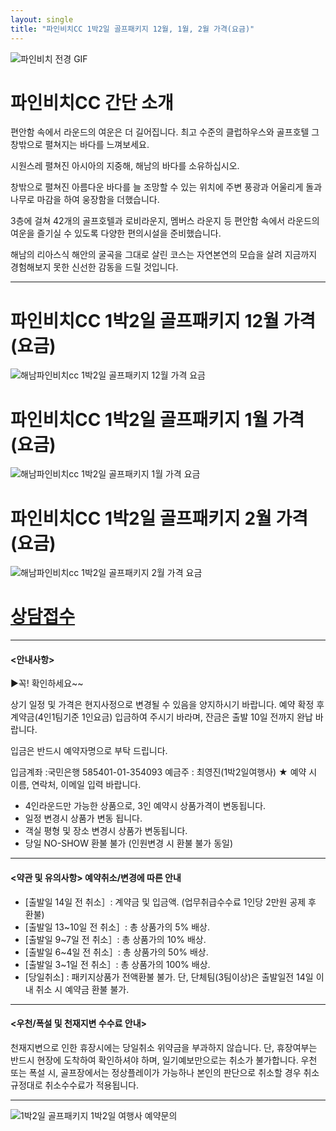 ```yaml
---
layout: single
title: "파인비치CC 1박2일 골프패키지 12월, 1월, 2월 가격(요금)"
---
```


![파인비치 전경 GIF](https://user-images.githubusercontent.com/96457511/147198617-a05dac80-b88d-4439-9dbf-fe5299ca8856.gif)

# 파인비치CC 간단 소개

편안함 속에서 라운드의 여운은 더 길어집니다. 최고 수준의 클럽하우스와 골프호텔 그 창밖으로 펼쳐지는 바다를 느껴보세요.

시원스레 펼쳐진 아시아의 지중해, 해남의 바다를 소유하십시오.

창밖으로 펼쳐진 아름다운 바다를 늘 조망할 수 있는 위치에 주변 풍광과 어울리게 돌과 나무로 마감을 하여 웅장함을 더했습니다.

3층에 걸쳐 42개의 골프호텔과 로비라운지, 멤버스 라운지 등 편안함 속에서 라운드의 여운을 즐기실 수 있도록 다양한 편의시설을 준비했습니다.

해남의 리아스식 해안의 굴곡을 그대로 살린 코스는 자연본연의 모습을 살려 지금까지 경험해보지 못한 신선한 감동을 드릴 것입니다.

---

# 파인비치CC 1박2일 골프패키지 12월 가격(요금)
![해남파인비치cc 1박2일 골프패키지 12월 가격 요금](https://user-images.githubusercontent.com/96457511/147198701-8bf97286-d4c5-48cf-94ca-d97579e9b485.PNG)


# 파인비치CC 1박2일 골프패키지 1월 가격(요금)
![해남파인비치cc 1박2일 골프패키지 1월 가격 요금](https://user-images.githubusercontent.com/96457511/147198708-048b4416-3afd-4ddb-b97c-6b19f2579fda.PNG)


# 파인비치CC 1박2일 골프패키지 2월 가격(요금)
![해남파인비치cc 1박2일 골프패키지 2월 가격 요금](https://user-images.githubusercontent.com/96457511/147198721-8b38bd4a-a920-4991-904e-6cfa0a2d6c40.PNG)

# [상담접수](http://www.1night2day.com/golf/detail.html?goods_no=38)

---

#### <안내사항>
▶꼭! 확인하세요~~

상기 일정 및 가격은 현지사정으로 변경될 수 있음을 양지하시기 바랍니다.
예약 확정 후 계약금(4인1팀기준 1인요금) 입금하여 주시기 바라며, 잔금은 출발 10일 전까지 완납 바랍니다.

입금은 반드시 예약자명으로 부탁 드립니다.

입금계좌 :국민은행 585401-01-354093 예금주 : 최영진(1박2일여행사)
★ 예약 시 이름, 연락처, 이메일 입력 바랍니다.

- 4인라운드만 가능한 상품으로, 3인 예약시 상품가격이 변동됩니다.
- 일정 변경시 상품가 변동 됩니다.
- 객실 평형 및 장소 변경시 상품가 변동됩니다.
- 당일 NO-SHOW 환불 불가 (인원변경 시 환불 불가 동일)

---

#### <약관 및 유의사항> 예약취소/변경에 따른 안내

- [출발일 14일 전 취소］: 계약금 및 입금액. (업무취급수수료 1인당 2만원 공제 후 환불)
- [출발일 13~10일 전 취소］: 총 상품가의 5% 배상.
- [출발일 9~7일 전 취소］: 총 상품가의 10% 배상.
- [출발일 6~4일 전 취소］: 총 상품가의 50% 배상.
- [출발일 3~1일 전 취소］: 총 상품가의 100% 배상.
- [당일취소] : 패키지상품가 전액환불 불가. 단, 단체팀(3팀이상)은 출발일전 14일 이내 취소 시 예약금 환불 불가.

---

#### <우천/폭설 및 천재지변 수수료 안내>

천재지변으로 인한 휴장시에는 당일취소 위약금을 부과하지 않습니다.
단, 휴장여부는 반드시 현장에 도착하여 확인하셔야 하며, 일기예보만으로는 취소가 불가합니다.
우천 또는 폭설 시, 골프장에서는 정상플레이가 가능하나 본인의 판단으로 취소할 경우 취소 규정대로 취소수수료가 적용됩니다.

---

![1박2일 골프패키지 1박2일 여행사 예약문의](https://user-images.githubusercontent.com/96457511/147198777-67da8077-bbac-42b2-8c8d-4a675ed74d87.jpg)

